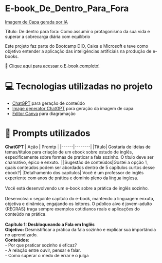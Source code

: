 # E-book_De_Dentro_Para_Fora

[Imagem de Capa gerada por IA](https://github.com/UmbelinaMoura/E-book_De_Dentro_Para_Fora/blob/eb50286c20518dd773ad0883181c35c524afaada/CAPA%20DO%20E-BOOK%20CHATGPT.jpg)


Título: De dentro para fora: Como assumir o protagonismo da sua vida e superar a sobrecarga diária com equilíbrio

Este projeto faz parte do Bootcamp DIO, Caixa e Microsoft e teve como objetivo entender a aplicação das inteligências artificiais na produção de e-books.

📕 [Clique aqui para acessar o E-book completo!](https://github.com/UmbelinaMoura/E-book_De_Dentro_Para_Fora/blob/main/PROJETO%20E-BOOK%20BOOTCAMP.pdf)

# 💻 Tecnologias utilizadas no projeto
- [ChatGPT](https://chatgpt.com/) para geração de conteúdo
- [Image generator ChatGPT](https://chatgpt.com/g/g-pmuQfob8d-image-generator) para geração da imagem de capa
- [Editor Canva](https://www.canva.com/pt_br/) para diagramação

# 🧠 Prompts utilizados

**ChatGPT**
| Ação | Promtp |
|------|--------|
|Título| Gostaria de ideias de temas/títulos para criação de um ebook sobre estudo de inglês, especificamente sobre formas de praticar a fala sozinho. O título deve ser chamativo, épico e enxuto. |
|Sugestão de conteúdos|Gostei a opção 1, quais conteúdos podem ser abordados dentro de 5 capítulos curtos desse ebook?|
|Detalhamento dos capítulos| Você é um professor de inglês experiente com anos de prática e domínio pleno da língua inglesa.<br><br>Você está desenvolvendo um e-book sobre a prática de inglês sozinho.<br><br>Desenvolva o seguinte capítulo do e-book, mantendo a linguagem enxuta, objetiva e dinâmica, engajando os leitores. O público alvo é jovem-adulto {REGRAS} traga sempre exemplos cotidianos reais e aplicações do conteúdo na prática.<br><br>**Capítulo 1: Desbloqueando a Fala em Inglês**<br>**Objetivo:** Desmistificar a prática da fala sozinho e explicar sua importância no aprendizado.<br>**Conteúdos:**<br>- Por que praticar sozinho é eficaz?<br>- A relação entre ouvir, pensar e falar.<br>- Como superar o medo de errar e o julga
